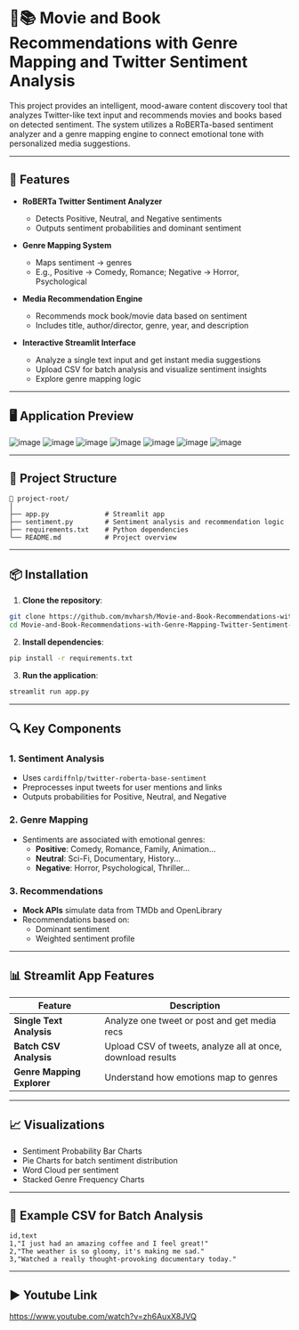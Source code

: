 # 🎥📚 **Movie and Book Recommendations with Genre Mapping and Twitter Sentiment Analysis**

This project provides an intelligent, mood-aware content discovery tool that analyzes Twitter-like text input and recommends movies and books based on detected sentiment. The system utilizes a RoBERTa-based sentiment analyzer and a genre mapping engine to connect emotional tone with personalized media suggestions.

---

## 🚀 Features

- **RoBERTa Twitter Sentiment Analyzer**
  - Detects Positive, Neutral, and Negative sentiments
  - Outputs sentiment probabilities and dominant sentiment

- **Genre Mapping System**
  - Maps sentiment → genres
  - E.g., Positive → Comedy, Romance; Negative → Horror, Psychological

- **Media Recommendation Engine**
  - Recommends mock book/movie data based on sentiment
  - Includes title, author/director, genre, year, and description

- **Interactive Streamlit Interface**
  - Analyze a single text input and get instant media suggestions
  - Upload CSV for batch analysis and visualize sentiment insights
  - Explore genre mapping logic

---

## 🖥️ Application Preview

![image](https://github.com/user-attachments/assets/9bdaf8d2-646a-4998-983c-49978b54b802)
![image](https://github.com/user-attachments/assets/01bcb8d6-3929-49c6-b168-48fe24fa3abd)
![image](https://github.com/user-attachments/assets/3ca9d096-9779-420c-a104-df9fceeb8dc8)
![image](https://github.com/user-attachments/assets/4ef3a810-a55c-419f-9d40-a937caefcd40)
![image](https://github.com/user-attachments/assets/ad12d532-3f10-45e8-ab9f-37cc15e91d16)
![image](https://github.com/user-attachments/assets/34590bbf-563d-4573-83d1-89083d62c23c)
![image](https://github.com/user-attachments/assets/9414597a-06a7-4886-8691-181f19bb3235)

<!--
---

## 🖥️ Deployed Streamlit Link

https://movie-and-book-recommendations-with-tweets.streamlit.app/
-->
---

## 📂 Project Structure

```
📁 project-root/
│
├── app.py              # Streamlit app
├── sentiment.py        # Sentiment analysis and recommendation logic
├── requirements.txt    # Python dependencies
└── README.md           # Project overview

```
---

## 📦 Installation

1. **Clone the repository**:

```bash
git clone https://github.com/mvharsh/Movie-and-Book-Recommendations-with-Genre-Mapping-Twitter-Sentiment-Analysis.git
cd Movie-and-Book-Recommendations-with-Genre-Mapping-Twitter-Sentiment-Analysis
```

2. **Install dependencies**:

```bash
pip install -r requirements.txt
```

3. **Run the application**:

```bash
streamlit run app.py
```

---

## 🔍 Key Components

### 1. Sentiment Analysis
- Uses `cardiffnlp/twitter-roberta-base-sentiment`
- Preprocesses input tweets for user mentions and links
- Outputs probabilities for Positive, Neutral, and Negative

### 2. Genre Mapping
- Sentiments are associated with emotional genres:
    - **Positive**: Comedy, Romance, Family, Animation...
    - **Neutral**: Sci-Fi, Documentary, History...
    - **Negative**: Horror, Psychological, Thriller...

### 3. Recommendations
- **Mock APIs** simulate data from TMDb and OpenLibrary
- Recommendations based on:
    - Dominant sentiment
    - Weighted sentiment profile

---

## 📊 Streamlit App Features

| Feature                    | Description |
|---------------------------|-------------|
| **Single Text Analysis**  | Analyze one tweet or post and get media recs |
| **Batch CSV Analysis**    | Upload CSV of tweets, analyze all at once, download results |
| **Genre Mapping Explorer**| Understand how emotions map to genres |

---

## 📈 Visualizations

- Sentiment Probability Bar Charts
- Pie Charts for batch sentiment distribution
- Word Cloud per sentiment
- Stacked Genre Frequency Charts

---

## 📁 Example CSV for Batch Analysis

```csv
id,text
1,"I just had an amazing coffee and I feel great!"
2,"The weather is so gloomy, it's making me sad."
3,"Watched a really thought-provoking documentary today."
```

---

## ▶️ Youtube Link

https://www.youtube.com/watch?v=zh6AuxX8JVQ

